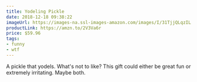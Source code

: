 ```yaml
---
title: Yodeling Pickle
date: 2018-12-18 09:38:22
imageUrl: https://images-na.ssl-images-amazon.com/images/I/31TjjQLqzIL.jpg
productLink: https://amzn.to/2V3Va6r
price: $59.96
tags:
- funny
- wtf
---
```


A pickle that yodels. What's not to like? This gift could either be great fun or extremely irritating. Maybe both.

